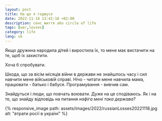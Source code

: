 ```yaml
---
layout: post
title: На що я годжуся
date: 2022-11-18 13:42:18 +02:00
description: сенс життя або circle of life
tags: [war,losses]
category: life
lang: uk
---
```


Якщо дружина народила дітей і виростила їх, то мене має вистачити на те, щоб їх захистити.

Хоча б спробувати.

Шкода, що за вісім місяців війни в держави не знайшлось часу і сил навчити мене військовій справі.
Нічо - читати мене навчила мама, працювати - батько і бабуся. Програмування - вивчив сам. 

Знайдуться і люди, що повчать воювати.
Дуже на це сподіваюсь.
Як і на те, що знайду відповідь на питання _нафіга мені така держава?_

{% responsive_image path: assets/images/2022/russianLosses20221118.jpg alt: "втрати росії в україні" %}
